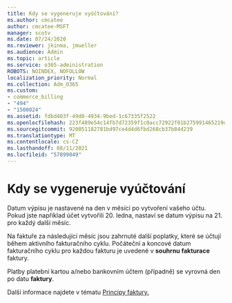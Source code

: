 ```yaml
---
title: Kdy se vygeneruje vyúčtování?
ms.author: cmcatee
author: cmcatee-MSFT
manager: scotv
ms.date: 07/24/2020
ms.reviewer: jkinma, jmueller
ms.audience: Admin
ms.topic: article
ms.service: o365-administration
ROBOTS: NOINDEX, NOFOLLOW
localization_priority: Normal
ms.collection: Adm_O365
ms.custom:
- commerce_billing
- "494"
- "1500024"
ms.assetid: fdbd403f-49d0-4934-9bed-1c67335f2522
ms.openlocfilehash: 223f489e54c14fb7d72359f1c0acc72922f01b275991465219d52f592267d4ed
ms.sourcegitcommit: 920051182781bd97ce4d4d6fbd268cb37b84d239
ms.translationtype: MT
ms.contentlocale: cs-CZ
ms.lasthandoff: 08/11/2021
ms.locfileid: "57899049"
---
```

# <a name="when-is-the-billing-statement-generated"></a>Kdy se vygeneruje vyúčtování

Datum výpisu je nastavené na den v měsíci po vytvoření vašeho účtu. Pokud jste například účet vytvořili 20. ledna, nastaví se datum výpisu na 21. pro každý další měsíc.

Na faktuře za následující měsíc jsou zahrnuté další poplatky, které se účtují během aktivního fakturačního cyklu. Počáteční a koncové datum fakturačního cyklu pro každou fakturu je uvedené v **souhrnu fakturace** faktury.

Platby platební kartou a/nebo bankovním účtem (případně) se vyrovná den po datu **faktury**.
  
Další informace najdete v tématu [Principy faktury.](https://docs.microsoft.com/microsoft-365/commerce/billing-and-payments/understand-your-invoice2)